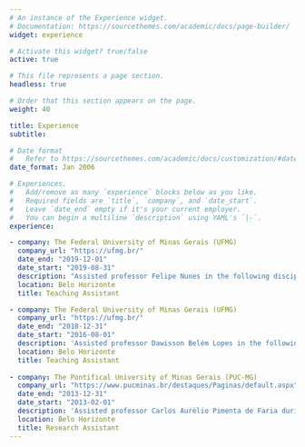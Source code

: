 ```yaml
---
# An instance of the Experience widget.
# Documentation: https://sourcethemes.com/academic/docs/page-builder/
widget: experience

# Activate this widget? true/false
active: true

# This file represents a page section.
headless: true

# Order that this section appears on the page.
weight: 40

title: Experience
subtitle:

# Date format
#   Refer to https://sourcethemes.com/academic/docs/customization/#date-format
date_format: Jan 2006

# Experiences.
#   Add/remove as many `experience` blocks below as you like.
#   Required fields are `title`, `company`, and `date_start`.
#   Leave `date_end` empty if it's your current employer.
#   You can begin a multiline `description` using YAML's `|-`.
experience:

- company: The Federal University of Minas Gerais (UFMG)
  company_url: "https://ufmg.br/"
  date_end: "2019-12-01"
  date_start: "2019-08-31"
  description: "Assisted professor Felipe Nunes in the following disciplines: The Modern State and Capitalism, and Democratic Theory. I prepared and taught part of the classes for the undergraduate students of Social Sciences, Management, and Engineering, at the Federal University of Minas Gerais."
  location: Belo Horizonte
  title: Teaching Assistant

- company: The Federal University of Minas Gerais (UFMG)
  company_url: "https://ufmg.br/"
  date_end: "2018-12-31"
  date_start: "2016-08-01"
  description: 'Assisted professor Dawisson Belém Lopes in the following     disciplines: Introduction to Political Analysis, Global Democracy, Regional Politics and Foreign Policy: Asia-Pacific and Latin America compared, and Social Theory of Foreign Policy. I prepared and taught part of the classes for the undergraduate students of International Economic Relations, Social Sciences, and Public Management, at the Federal University of Minas Gerais.'
  location: Belo Horizonte
  title: Teaching Assistant
  
- company: The Pontifical University of Minas Gerais (PUC-MG)
  company_url: "https://www.pucminas.br/destaques/Paginas/default.aspx"
  date_end: "2013-12-31"
  date_start: "2013-02-01"
  description: 'Assisted professor Carlos Aurélio Pimenta de Faria during his research about social policy diffusion in Latin America. Searching for bibliography, preparing reports, and discussing policy diffusion involving governmental and non-governmental actors were among the tasks.'
  location: Belo Horizonte
  title: Research Assistant
---
```


